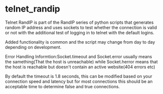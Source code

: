 # telnet_randip
Telnet RandIP is part of the RandIP series of python scripts that generates random IP address and uses sockets to test whether the connection is valid or not with the additional test of logging in to telnet with the default logins.

Added functionality is common and the script may change from day to day depending on development.



Error Handling Informtion:Socket.timeout and Socket.error usually means the samething(That the host is unreachable) while Socket.herror means that the host is reachable but doesn't contain an active website(404 errors etc)

By default the timeout is 1.8 seconds, this can be modified based on your connection speed and latency but for most connections this should be an acceptable time to determine false and true connections.
